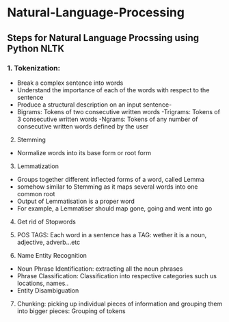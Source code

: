 # Natural-Language-Processing
## Steps for Natural Language Procssing using Python NLTK

### 1. Tokenization: 
  - Break a complex sentence into words
  - Understand the importance of each of the words with respect to the sentence
  - Produce a structural description on an input sentence-
  - Bigrams: Tokens of two consecutive written words
  -Trigrams: Tokens of 3 consecutive written words
  -Ngrams: Tokens of any number of consecutive written words defined by the user

2. Stemming
  - Normalize words into its base form or root form
  
3. Lemmatization
  - Groups together different inflected forms of a word, called Lemma
  - somehow similar to Stemming as it maps several words into one common root
  - Output of Lemmatisation is a proper word
  - For example, a Lemmatiser should map gone, going and went into go
  
4. Get rid of Stopwords

5. POS TAGS: Each word in a sentence has a TAG: wether it is a noun, adjective, adverb...etc

6. Name Entity Recognition
  - Noun Phrase Identification: extracting all the noun phrases 
  - Phrase Classification: Classification into respective categories such us locations, names..
  - Entity Disambiguation
  
7. Chunking: picking up individual pieces of information and grouping them into bigger pieces: Grouping of tokens
